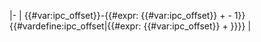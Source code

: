 \|- \| {{#var:ipc_offset}}-{{#expr: {{#var:ipc_offset}} +  -
1}}{{#vardefine:ipc_offset\|{{#expr: {{#var:ipc_offset}} + }}}} \|